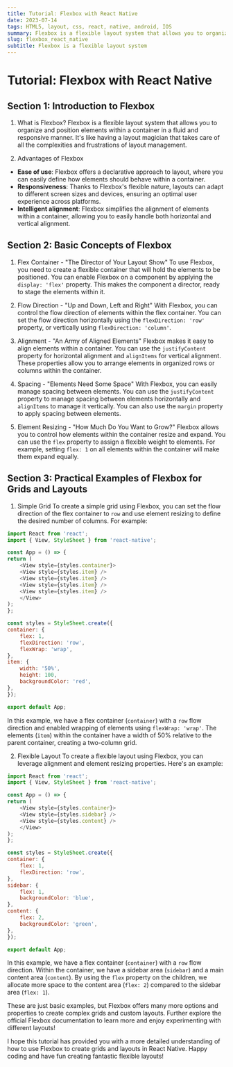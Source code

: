 ```yaml
---
title: Tutorial: Flexbox with React Native
date: 2023-07-14
tags: HTML5, layout, css, react, native, android, IOS
summary: Flexbox is a flexible layout system that allows you to organize and position elements within a container in a fluid and responsive manner. It's like having a layout magician that takes care of all the complexities and frustrations of layout management.
slug: flexbox_react_native
subtitle: Flexbox is a flexible layout system
---
```


# Tutorial: Flexbox with React Native

## Section 1: Introduction to Flexbox

1. What is Flexbox?
Flexbox is a flexible layout system that allows you to organize and position elements within a container in a fluid and responsive manner. It's like having a layout magician that takes care of all the complexities and frustrations of layout management.

2. Advantages of Flexbox
- **Ease of use**: Flexbox offers a declarative approach to layout, where you can easily define how elements should behave within a container.
- **Responsiveness**: Thanks to Flexbox's flexible nature, layouts can adapt to different screen sizes and devices, ensuring an optimal user experience across platforms.
- **Intelligent alignment**: Flexbox simplifies the alignment of elements within a container, allowing you to easily handle both horizontal and vertical alignment.

## Section 2: Basic Concepts of Flexbox

1. Flex Container - "The Director of Your Layout Show"
To use Flexbox, you need to create a flexible container that will hold the elements to be positioned. You can enable Flexbox on a component by applying the `display: 'flex'` property. This makes the component a director, ready to stage the elements within it.

2. Flow Direction - "Up and Down, Left and Right"
With Flexbox, you can control the flow direction of elements within the flex container. You can set the flow direction horizontally using the `flexDirection: 'row'` property, or vertically using `flexDirection: 'column'`.

3. Alignment - "An Army of Aligned Elements"
Flexbox makes it easy to align elements within a container. You can use the `justifyContent` property for horizontal alignment and `alignItems` for vertical alignment. These properties allow you to arrange elements in organized rows or columns within the container.

4. Spacing - "Elements Need Some Space"
With Flexbox, you can easily manage spacing between elements. You can use the `justifyContent` property to manage spacing between elements horizontally and `alignItems` to manage it vertically. You can also use the `margin` property to apply spacing between elements.

5. Element Resizing - "How Much Do You Want to Grow?"
Flexbox allows you to control how elements within the container resize and expand. You can use the `flex` property to assign a flexible weight to elements. For example, setting `flex: 1` on all elements within the container will make them expand equally.

## Section 3: Practical Examples of Flexbox for Grids and Layouts

1. Simple Grid
To create a simple grid using Flexbox, you can set the flow direction of the flex container to `row` and use element resizing to define the desired number of columns. For example:

```javascript
import React from 'react';
import { View, StyleSheet } from 'react-native';

const App = () => {
return (
    <View style={styles.container}>
    <View style={styles.item} />
    <View style={styles.item} />
    <View style={styles.item} />
    <View style={styles.item} />
    </View>
);
};

const styles = StyleSheet.create({
container: {
    flex: 1,
    flexDirection: 'row',
    flexWrap: 'wrap',
},
item: {
    width: '50%',
    height: 100,
    backgroundColor: 'red',
},
});

export default App;
```

In this example, we have a flex container (`container`) with a `row` flow direction and enabled wrapping of elements using `flexWrap: 'wrap'`. The elements (`item`) within the container have a width of 50% relative to the parent container, creating a two-column grid.

2. Flexible Layout
To create a flexible layout using Flexbox, you can leverage alignment and element resizing properties. Here's an example:

```javascript
import React from 'react';
import { View, StyleSheet } from 'react-native';

const App = () => {
return (
    <View style={styles.container}>
    <View style={styles.sidebar} />
    <View style={styles.content} />
    </View>
);
};

const styles = StyleSheet.create({
container: {
    flex: 1,
    flexDirection: 'row',
},
sidebar: {
    flex: 1,
    backgroundColor: 'blue',
},
content: {
    flex: 2,
    backgroundColor: 'green',
},
});

export default App;
```

In this example, we have a flex container (`container`) with a `row` flow direction. Within the container, we have a sidebar area (`sidebar`) and a main content area (`content`). By using the `flex` property on the children, we allocate more space to the content area (`flex: 2`) compared to the sidebar area (`flex: 1`).

These are just basic examples, but Flexbox offers many more options and properties to create complex grids and custom layouts. Further explore the official Flexbox documentation to learn more and enjoy experimenting with different layouts!

I hope this tutorial has provided you with a more detailed understanding of how to use Flexbox to create grids and layouts in React Native. Happy coding and have fun creating fantastic flexible layouts!
